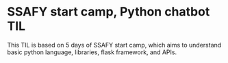 # SSAFY start camp, Python chatbot TIL

This TIL is based on 5 days of SSAFY start camp, which aims to understand basic python language, libraries, flask framework, and APIs.
